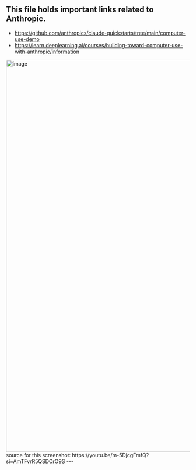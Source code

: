 This file holds important links related to Anthropic.
---
- https://github.com/anthropics/claude-quickstarts/tree/main/computer-use-demo
- https://learn.deeplearning.ai/courses/building-toward-computer-use-with-anthropic/information

<img width="1796" height="1072" alt="image" src="https://github.com/user-attachments/assets/ba028c12-27e7-4536-8b00-5f92648ae9c8" />   
source for this screenshot: https://youtu.be/m-5DjcgFmfQ?si=AmTFvrR5QSDCrO9S   
---

